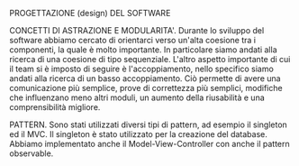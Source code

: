 PROGETTAZIONE (design) DEL SOFTWARE

CONCETTI DI ASTRAZIONE E MODULARITA'. 
Durante lo sviluppo del software abbiamo cercato di orientarci verso un'alta coesione tra i componenti, la quale è molto importante. 
In particolare siamo andati alla ricerca di una coesione di tipo sequenziale. L'altro aspetto importante di cui il team si è imposto di seguire è l'accoppiamento, nello specifico siamo andati alla ricerca di un basso accoppiamento. Ciò permette di avere una comunicazione più semplice, prove di correttezza più semplici, modifiche che influenzano meno altri moduli, un aumento della riusabilità e una comprensibilità migliore.

PATTERN. 
Sono stati utilizzati diversi tipi di pattern, ad esempio il singleton ed il MVC. Il singleton è stato utilizzato per la creazione del database.
Abbiamo implementato anche il Model-View-Controller con anche il pattern observable.
